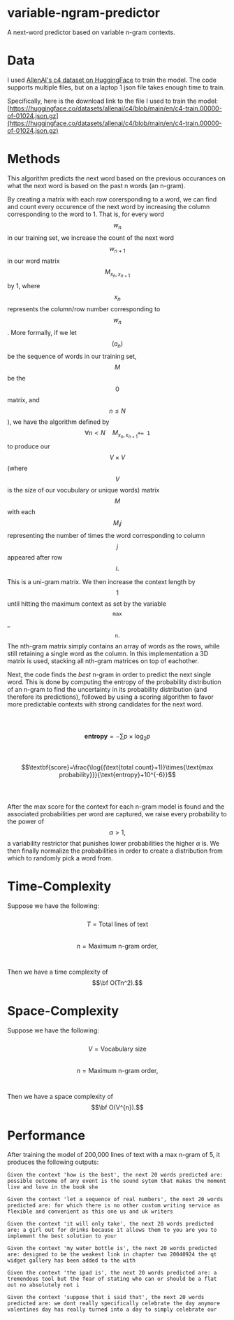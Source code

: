 # variable-ngram-predictor

A next-word predictor based on variable n-gram contexts.

# Data
I used [AllenAI's c4 dataset on HuggingFace](https://huggingface.co/datasets/allenai/c4/tree/main) to train the model. The code supports multiple files, but on a laptop 1 json file takes enough time to train.

Specifically, here is the download link to the file I used to train the model: <br /> [https://huggingface.co/datasets/allenai/c4/blob/main/en/c4-train.00000-of-01024.json.gz](https://huggingface.co/datasets/allenai/c4/blob/main/en/c4-train.00000-of-01024.json.gz)

# Methods
This algorithm predicts the next word based on the previous occurances on what the next word is based on the past n words (an n-gram).

By creating a matrix with each row corersponding to a word, we can find and count every occurence of the next word by increasing the column corresponding to the word to 1. That is, for every word $$w_n$$ in our training set, we increase the count of the next word $$w_{n+1}$$ in our word matrix $$M_{x_n,x_{n+1}}$$ by 1, where $$x_n$$ represents the column/row number corresponding to $$w_n$$. More formally, if we let $$(a_n)$$ be the sequence of words in our training set, $$M$$ be the $$0$$ matrix, and $$n \leq{N}$$), we have the algorithm defined by $$\forall n < N \quad M_{x_n,x_{n+1}} \texttt{+= 1}$$ to produce our $$V\times{V}$$ (where $$V$$ is the size of our vocubulary or unique words) matrix $$M$$ with each $$M_{i}{j}$$ representing the number of times the word corresponding to column $$j$$ appeared after row $$i.$$ 

This is a uni-gram matrix. We then increase the context length by $$1$$ until hitting the maximum context as set by the variable $$\texttt{max}$$ _ $$\texttt{n}.$$ The nth-gram matrix simply contains an array of words as the rows, while still retaining a single word as the column. In this implementation a 3D matrix is used, stacking all nth-gram matrices on top of eachother.

Next, the code finds the _best_ n-gram in order to predict the next single word. This is done by computing the entropy of the probability distribution of an n-gram to find the uncertainty in its probability distribution (and therefore its predictions), followed by using a scoring algorithm to favor more predictable contexts with strong candidates for the next word.

<br /> <br />
$$\textbf{entropy}=-\sum{p\times \log_2{p}}$$ <br /> <br />
$$\textbf{score}=\frac{\log{(\text{total count}+1)}\times{\text{max probability}}}{\text{entropy}+10^{-6}}$$ <br /> <br />

After the max score for the context for each n-gram model is found and the associated probabilities per word are captured, we raise every probability to the power of $$\alpha > 1,$$ a variability restrictor that punishes lower probabilities the higher $\alpha$ is. We then finally normalize the probabilities in order to create a distribution from which to randomly pick a word from.

# Time-Complexity
Suppose we have the following: <br /><br /> $$T=\text{Total lines of text}$$ <br /> $$n=\text{Maximum n-gram order},$$ <br /> <br />Then we have a time complexity of $$\bf O(Tn^2).$$

# Space-Complexity
Suppose we have the following: <br /><br /> $$V=\text{Vocabulary size}$$ <br /> $$n=\text{Maximum n-gram order},$$ <br /> <br />Then we have a space complexity of $$\bf O(V^{n}).$$

# Performance
After training the model of 200,000 lines of text with a max n-gram of 5, it produces the following outputs:

`Given the context 'how is the best', the next 20 words predicted are:
possible outcome of any event is the sound sytem that makes the moment live and love in the book she`

`Given the context 'let a sequence of real numbers', the next 20 words predicted are:
for which there is no other custom writing service as flexible and convenient as this one us and uk writers`

`Given the context 'it will only take', the next 20 words predicted are:
a girl out for drinks because it allows them to you are you to implement the best solution to your`

`Given the context 'my water bottle is', the next 20 words predicted are:
designed to be the weakest link in chapter two 20040924 the qt widget gallery has been added to the with`

`Given the context 'the ipad is', the next 20 words predicted are:
a tremendous tool but the fear of stating who can or should be a flat out no absolutely not i`

`Given the context 'suppose that i said that', the next 20 words predicted are:
we dont really specifically celebrate the day anymore valentines day has really turned into a day to simply celebrate our`
